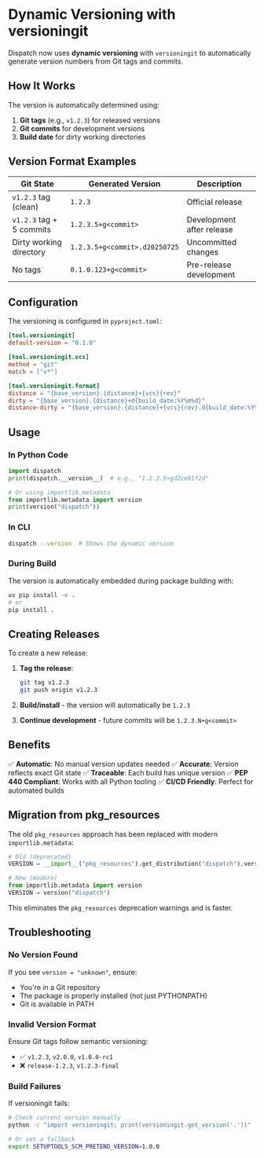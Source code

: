 # Dynamic Versioning with versioningit

Dispatch now uses **dynamic versioning** with `versioningit` to automatically generate version numbers from Git tags and commits.

## How It Works

The version is automatically determined using:

1. **Git tags** (e.g., `v1.2.3`) for released versions
2. **Git commits** for development versions
3. **Build date** for dirty working directories

## Version Format Examples

| Git State                | Generated Version             | Description               |
| ------------------------ | ----------------------------- | ------------------------- |
| `v1.2.3` tag (clean)     | `1.2.3`                       | Official release          |
| `v1.2.3` tag + 5 commits | `1.2.3.5+g<commit>`           | Development after release |
| Dirty working directory  | `1.2.3.5+g<commit>.d20250725` | Uncommitted changes       |
| No tags                  | `0.1.0.123+g<commit>`         | Pre-release development   |

## Configuration

The versioning is configured in `pyproject.toml`:

```toml
[tool.versioningit]
default-version = "0.1.0"

[tool.versioningit.vcs]
method = "git"
match = ["v*"]

[tool.versioningit.format]
distance = "{base_version}.{distance}+{vcs}{rev}"
dirty = "{base_version}.{distance}+d{build_date:%Y%m%d}"
distance-dirty = "{base_version}.{distance}+{vcs}{rev}.d{build_date:%Y%m%d}"
```

## Usage

### In Python Code

```python
import dispatch
print(dispatch.__version__)  # e.g., "1.2.3.5+gd2ce81f2d"

# Or using importlib.metadata
from importlib.metadata import version
print(version("dispatch"))
```

### In CLI

```bash
dispatch --version  # Shows the dynamic version
```

### During Build

The version is automatically embedded during package building with:

```bash
uv pip install -e .
# or
pip install .
```

## Creating Releases

To create a new release:

1. **Tag the release**:

   ```bash
   git tag v1.2.3
   git push origin v1.2.3
   ```

2. **Build/install** - the version will automatically be `1.2.3`

3. **Continue development** - future commits will be `1.2.3.N+g<commit>`

## Benefits

✅ **Automatic**: No manual version updates needed
✅ **Accurate**: Version reflects exact Git state
✅ **Traceable**: Each build has unique version
✅ **PEP 440 Compliant**: Works with all Python tooling
✅ **CI/CD Friendly**: Perfect for automated builds

## Migration from pkg_resources

The old `pkg_resources` approach has been replaced with modern `importlib.metadata`:

```python
# Old (deprecated)
VERSION = __import__("pkg_resources").get_distribution("dispatch").version

# New (modern)
from importlib.metadata import version
VERSION = version("dispatch")
```

This eliminates the `pkg_resources` deprecation warnings and is faster.

## Troubleshooting

### No Version Found

If you see `version = "unknown"`, ensure:

- You're in a Git repository
- The package is properly installed (not just PYTHONPATH)
- Git is available in PATH

### Invalid Version Format

Ensure Git tags follow semantic versioning:

- ✅ `v1.2.3`, `v2.0.0`, `v1.0.0-rc1`
- ❌ `release-1.2.3`, `v1.2.3-final`

### Build Failures

If versioningit fails:

```bash
# Check current version manually
python -c "import versioningit; print(versioningit.get_version('.'))"

# Or set a fallback
export SETUPTOOLS_SCM_PRETEND_VERSION=1.0.0
```
